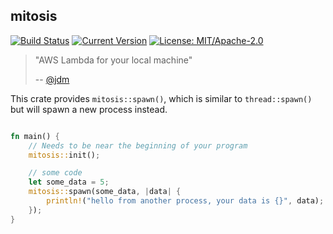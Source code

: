 ## mitosis

[![Build Status](https://github.com/manishearth/mitosis/workflows/Tests/badge.svg)](https://github.com/Manishearth/mitosis/actions)
[![Current Version](https://img.shields.io/crates/v/mitosis.svg)](https://crates.io/crates/mitosis)
[![License: MIT/Apache-2.0](https://img.shields.io/crates/l/mitosis.svg)](#license)

> "AWS Lambda for your local machine"
> 
>  -- [@jdm](https://github.com/jdm)

This crate provides `mitosis::spawn()`, which is similar to `thread::spawn()` but will spawn a new process instead.


```rust

fn main() {
    // Needs to be near the beginning of your program
    mitosis::init();

    // some code
    let some_data = 5;
    mitosis::spawn(some_data, |data| {
        println!("hello from another process, your data is {}", data);
    });
}
```
